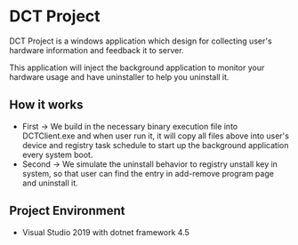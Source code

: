 # DCT Project

DCT Project is a windows application which design for collecting user's hardware information and feedback it to server.

This application will inject the background application to monitor your hardware usage and have uninstaller to help you uninstall it.

## How it works ##
- First
-> We build in the necessary binary execution file into DCTClient.exe and when user run it, it will copy all files above into user's device and registry task schedule to start up the background application every system boot.
- Second
-> We simulate the uninstall behavior to registry unstall key in system, so that user can find the entry in add-remove program page and uninstall it.

## Project Environment ##
- Visual Studio 2019 with dotnet framework 4.5